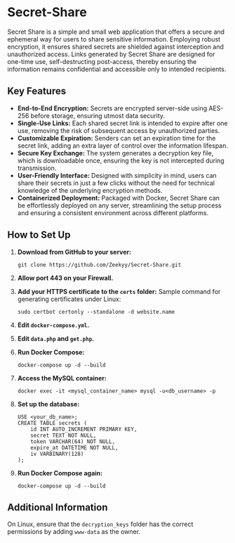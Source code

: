 # Secret-Share

Secret Share is a simple and small web application that offers a secure and ephemeral way for users to share sensitive information. Employing robust encryption, it ensures shared secrets are shielded against interception and unauthorized access. Links generated by Secret Share are designed for one-time use, self-destructing post-access, thereby ensuring the information remains confidential and accessible only to intended recipients.

## Key Features

- **End-to-End Encryption:** Secrets are encrypted server-side using AES-256 before storage, ensuring utmost data security.
- **Single-Use Links:** Each shared secret link is intended to expire after one use, removing the risk of subsequent access by unauthorized parties.
- **Customizable Expiration:** Senders can set an expiration time for the secret link, adding an extra layer of control over the information lifespan.
- **Secure Key Exchange:** The system generates a decryption key file, which is downloadable once, ensuring the key is not intercepted during transmission.
- **User-Friendly Interface:** Designed with simplicity in mind, users can share their secrets in just a few clicks without the need for technical knowledge of the underlying encryption methods.
- **Containerized Deployment:** Packaged with Docker, Secret Share can be effortlessly deployed on any server, streamlining the setup process and ensuring a consistent environment across different platforms.

## How to Set Up

1. **Download from GitHub to your server:**
    
    ```
    git clone https://github.com/Zeekyy/Secret-Share.git
    
    ```
    
2. **Allow port 443 on your Firewall.**
3. **Add your HTTPS certificate to the `certs` folder:** Sample command for generating certificates under Linux:
    
    ```
    sudo certbot certonly --standalone -d website.name
    
    ```
    
4. **Edit `docker-compose.yml`.**
5. **Edit `data.php` and `get.php`.**
6. **Run Docker Compose:**
    
    ```
    docker-compose up -d --build
    
    ```
    
7. **Access the MySQL container:**
    
    ```
    docker exec -it <mysql_container_name> mysql -u<db_username> -p
    
    ```
    
8. **Set up the database:**
    
    ```
    USE <your_db_name>;
    CREATE TABLE secrets (
        id INT AUTO_INCREMENT PRIMARY KEY,
        secret TEXT NOT NULL,
        token VARCHAR(64) NOT NULL,
        expire_at DATETIME NOT NULL,
        iv VARBINARY(128)
    );
    
    ```
    
9. **Run Docker Compose again:**
    
    ```
    docker-compose up -d --build
    
    ```
    

## Additional Information

On Linux, ensure that the `decryption_keys` folder has the correct permissions by adding `www-data` as the owner.
